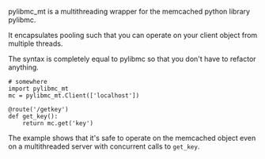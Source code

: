 pylibmc_mt is a multithreading wrapper for the memcached python library pylibmc. 

It encapsulates pooling such that you can operate on your client object from multiple threads.

The syntax is completely equal to pylibmc so that you don't have to refactor anything.

    # somewhere
    import pylibmc_mt
    mc = pylibmc_mt.Client(['localhost'])

    @route('/getkey')
    def get_key():
        return mc.get('key') 

The example shows that it's safe to operate on the memcached object even on a multithreaded server with concurrent calls to `get_key`.
